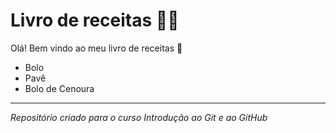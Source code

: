 # Livro de receitas :man_cook:

Olá! Bem vindo ao meu livro de receitas :wave:

- Bolo
- Pavê
- Bolo de Cenoura
---

*Repositório criado para o curso Introdução ao Git e ao GitHub*

